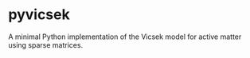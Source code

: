 # pyvicsek
A minimal Python implementation of the Vicsek model for active matter using sparse matrices.
